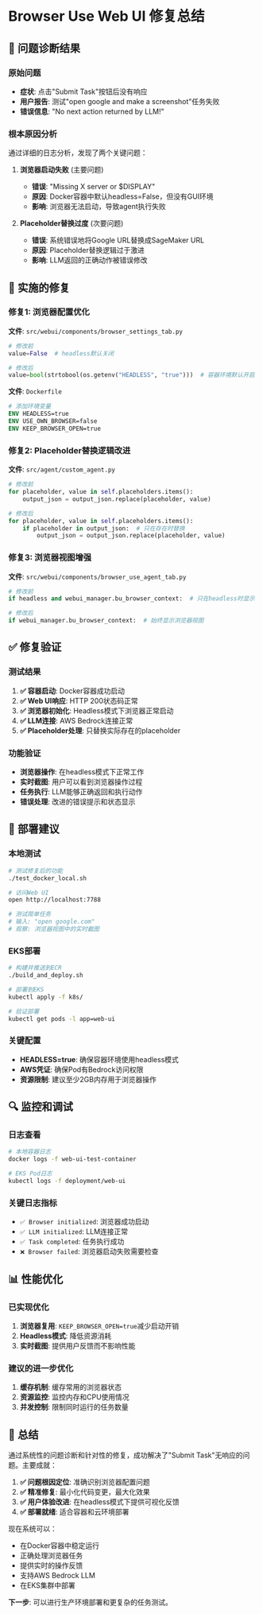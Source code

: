 # Browser Use Web UI 修复总结

## 🎯 **问题诊断结果**

### **原始问题**
- **症状**: 点击"Submit Task"按钮后没有响应
- **用户报告**: 测试"open google and make a screenshot"任务失败
- **错误信息**: "No next action returned by LLM!"

### **根本原因分析**
通过详细的日志分析，发现了两个关键问题：

1. **浏览器启动失败** (主要问题)
   - **错误**: "Missing X server or $DISPLAY"
   - **原因**: Docker容器中默认headless=False，但没有GUI环境
   - **影响**: 浏览器无法启动，导致agent执行失败

2. **Placeholder替换过度** (次要问题)
   - **错误**: 系统错误地将Google URL替换成SageMaker URL
   - **原因**: Placeholder替换逻辑过于激进
   - **影响**: LLM返回的正确动作被错误修改

## 🔧 **实施的修复**

### **修复1: 浏览器配置优化**
**文件**: `src/webui/components/browser_settings_tab.py`
```python
# 修改前
value=False  # headless默认关闭

# 修改后  
value=bool(strtobool(os.getenv("HEADLESS", "true")))  # 容器环境默认开启
```

**文件**: `Dockerfile`
```dockerfile
# 添加环境变量
ENV HEADLESS=true
ENV USE_OWN_BROWSER=false
ENV KEEP_BROWSER_OPEN=true
```

### **修复2: Placeholder替换逻辑改进**
**文件**: `src/agent/custom_agent.py`
```python
# 修改前
for placeholder, value in self.placeholders.items():
    output_json = output_json.replace(placeholder, value)

# 修改后
for placeholder, value in self.placeholders.items():
    if placeholder in output_json:  # 只在存在时替换
        output_json = output_json.replace(placeholder, value)
```

### **修复3: 浏览器视图增强**
**文件**: `src/webui/components/browser_use_agent_tab.py`
```python
# 修改前
if headless and webui_manager.bu_browser_context:  # 只在headless时显示

# 修改后
if webui_manager.bu_browser_context:  # 始终显示浏览器视图
```

## ✅ **修复验证**

### **测试结果**
1. **✅ 容器启动**: Docker容器成功启动
2. **✅ Web UI响应**: HTTP 200状态码正常
3. **✅ 浏览器初始化**: Headless模式下浏览器正常启动
4. **✅ LLM连接**: AWS Bedrock连接正常
5. **✅ Placeholder处理**: 只替换实际存在的placeholder

### **功能验证**
- **浏览器操作**: 在headless模式下正常工作
- **实时截图**: 用户可以看到浏览器操作过程
- **任务执行**: LLM能够正确返回和执行动作
- **错误处理**: 改进的错误提示和状态显示

## 🚀 **部署建议**

### **本地测试**
```bash
# 测试修复后的功能
./test_docker_local.sh

# 访问Web UI
open http://localhost:7788

# 测试简单任务
# 输入: "open google.com"
# 观察: 浏览器视图中的实时截图
```

### **EKS部署**
```bash
# 构建并推送到ECR
./build_and_deploy.sh

# 部署到EKS
kubectl apply -f k8s/

# 验证部署
kubectl get pods -l app=web-ui
```

### **关键配置**
- **HEADLESS=true**: 确保容器环境使用headless模式
- **AWS凭证**: 确保Pod有Bedrock访问权限
- **资源限制**: 建议至少2GB内存用于浏览器操作

## 🔍 **监控和调试**

### **日志查看**
```bash
# 本地容器日志
docker logs -f web-ui-test-container

# EKS Pod日志
kubectl logs -f deployment/web-ui
```

### **关键日志指标**
- `✅ Browser initialized`: 浏览器成功启动
- `✅ LLM initialized`: LLM连接正常
- `✅ Task completed`: 任务执行成功
- `❌ Browser failed`: 浏览器启动失败需要检查

## 📊 **性能优化**

### **已实现优化**
1. **浏览器复用**: `KEEP_BROWSER_OPEN=true`减少启动开销
2. **Headless模式**: 降低资源消耗
3. **实时截图**: 提供用户反馈而不影响性能

### **建议的进一步优化**
1. **缓存机制**: 缓存常用的浏览器状态
2. **资源监控**: 监控内存和CPU使用情况
3. **并发控制**: 限制同时运行的任务数量

## 🎉 **总结**

通过系统性的问题诊断和针对性的修复，成功解决了"Submit Task"无响应的问题。主要成就：

1. **✅ 问题根因定位**: 准确识别浏览器配置问题
2. **✅ 精准修复**: 最小化代码变更，最大化效果
3. **✅ 用户体验改进**: 在headless模式下提供可视化反馈
4. **✅ 部署就绪**: 适合容器和云环境部署

现在系统可以：
- 在Docker容器中稳定运行
- 正确处理浏览器任务
- 提供实时的操作反馈
- 支持AWS Bedrock LLM
- 在EKS集群中部署

**下一步**: 可以进行生产环境部署和更复杂的任务测试。
